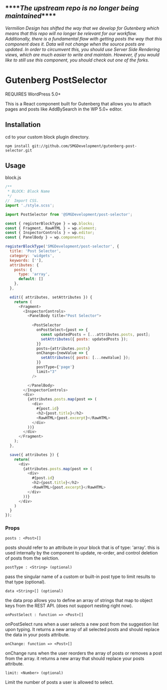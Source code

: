 ## \*\*\*\*_The upstream repo is no longer being maintained_\*\*\*\*
_Vermilion Design has shifted the way that we develop for Gutenberg which means that this repo will no longer be relevant for our workflow. Additionally, there is a fundamental flaw with getting posts the way that this component does it. Data will not change when the source posts are updated. In order to circumvent this, you should use Server Side Rendering views, which are much easier to write and maintain. However, if you would like to still use this component, you should check out one of the forks._

# Gutenberg PostSelector

REQUIRES WordPress 5.0+

This is a React component built for Gutenberg that allows you to attach pages and posts like AddBySearch in the WP 5.0+ editor. 


## Installation
cd to your custom block plugin directory.

`npm install git://github.com/SMGDevelopment/gutenberg-post-selector.git`

## Usage

block.js
```javascript
/**
 * BLOCK: Block Name
 */
//  Import CSS.
import './style.scss';

import PostSelector from '@SMGDevelopment/post-selector';

const { registerBlockType } = wp.blocks;
const { Fragment, RawHTML } = wp.element;
const { InspectorControls } = wp.editor;
const { PanelBody } = wp.components;

registerBlockType('SMGDevelopment/post-selector', {
  title: 'Post Selector',
  category: 'widgets',
  keywords: [''],
  attributes: {
    posts: {
      type: 'array',
      default: []
    },
  },

  edit({ attributes, setAttributes }) {
    return (
      <Fragment>
        <InspectorControls>
          <PanelBody title="Post Selector">
          
            <PostSelector
              onPostSelect={post => {
                const updatedPosts = [...attributes.posts, post];
                setAttributes({ posts: updatedPosts });
              }}
              posts={attributes.posts}
              onChange={newValue => {
                setAttributes({ posts: [...newValue] });
              }}
              postType={'page'}
              limit="3"
            />

          </PanelBody>
        </InspectorControls>
        <div>
          {attributes.posts.map(post => (
            <div>
              #{post.id}
              <h2>{post.title}</h2>
              <RawHTML>{post.excerpt}</RawHTML>
            </div>
          ))}
        </div>
      </Fragment>
    );
  },

  save({ attributes }) {
    return(
      <div>
        {attributes.posts.map(post => (
          <div>
            #{post.id}
            <h2>{post.title}</h2>
            <RawHTML>{post.excerpt}</RawHTML>
          </div>
        ))}
      </div>
    )
  }
});

```


### Props

`posts : <Post>[]`

posts should refer to an attribute in your block that is of type: 'array'. this is used internally by the component to update, re-order, and control deletion of posts from the selction.

`postType : <String> (optional)`

pass the singular name of a custom or built-in post type to limit results to that type (optional). 

`data <String>[] (optional)`

the data prop allows you to define an array of strings that map to object keys from the REST API. (does not support nesting right now).


`onPostSelect : function => <Post>[]`


onPostSelect runs when a user selects a new post from the suggestion list upon typing. It returns a new array of all selected posts and should replace the data in your posts attribute.

`onChange: function => <Post>[]`

onChange runs when the user reorders the array of posts or removes a post from the array. it returns a new array that should replace your posts attribute.

`limit: <Number> (optional)`

Limit the number of posts a user is allowed to select.
